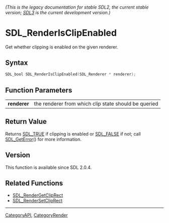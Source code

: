 ###### (This is the legacy documentation for stable SDL2, the current stable version; [SDL3](https://wiki.libsdl.org/SDL3/) is the current development version.)
# SDL_RenderIsClipEnabled

Get whether clipping is enabled on the given renderer.

## Syntax

```c
SDL_bool SDL_RenderIsClipEnabled(SDL_Renderer * renderer);

```

## Function Parameters

|                  |                                                      |
| ---------------- | ---------------------------------------------------- |
| **renderer**     | the renderer from which clip state should be queried |

## Return Value

Returns [SDL_TRUE](SDL_TRUE) if clipping is enabled or
[SDL_FALSE](SDL_FALSE) if not; call [SDL_GetError](SDL_GetError)() for more
information.

## Version

This function is available since SDL 2.0.4.

## Related Functions

* [SDL_RenderGetClipRect](SDL_RenderGetClipRect)
* [SDL_RenderSetClipRect](SDL_RenderSetClipRect)

----
[CategoryAPI](CategoryAPI), [CategoryRender](CategoryRender)

